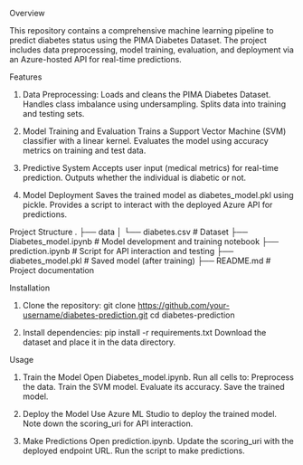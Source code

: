Overview

This repository contains a comprehensive machine learning pipeline to predict diabetes status using the PIMA Diabetes Dataset. The project includes data preprocessing, model training, evaluation, and deployment via an Azure-hosted API for real-time predictions.

Features

1. Data Preprocessing:
   Loads and cleans the PIMA Diabetes Dataset.
   Handles class imbalance using undersampling.
   Splits data into training and testing sets.

3. Model Training and Evaluation
   Trains a Support Vector Machine (SVM) classifier with a linear kernel.
   Evaluates the model using accuracy metrics on training and test data.

4. Predictive System
   Accepts user input (medical metrics) for real-time prediction.
   Outputs whether the individual is diabetic or not.

5. Model Deployment
   Saves the trained model as diabetes_model.pkl using pickle.
   Provides a script to interact with the deployed Azure API for predictions.

Project Structure
.
├── data
│   └── diabetes.csv        # Dataset
├── Diabetes_model.ipynb    # Model development and training notebook
├── prediction.ipynb        # Script for API interaction and testing
├── diabetes_model.pkl      # Saved model (after training)
├── README.md               # Project documentation



Installation

1. Clone the repository:
   git clone https://github.com/your-username/diabetes-prediction.git
   cd diabetes-prediction

2. Install dependencies:
   pip install -r requirements.txt
   Download the dataset and place it in the data directory.


Usage

1. Train the Model
   Open Diabetes_model.ipynb.
   Run all cells to:
   Preprocess the data.
   Train the SVM model.
   Evaluate its accuracy.
   Save the trained model.

3. Deploy the Model
   Use Azure ML Studio to deploy the trained model.
   Note down the scoring_uri for API interaction.

3. Make Predictions
   Open prediction.ipynb.
   Update the scoring_uri with the deployed endpoint URL.
   Run the script to make predictions.
